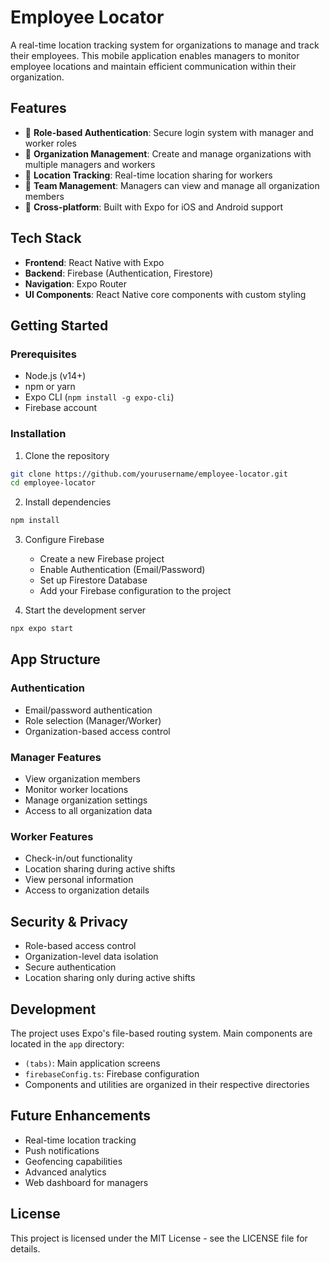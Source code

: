 # Employee Locator

A real-time location tracking system for organizations to manage and track their employees. This mobile application enables managers to monitor employee locations and maintain efficient communication within their organization.

## Features

- 🔐 **Role-based Authentication**: Secure login system with manager and worker roles
- 🏢 **Organization Management**: Create and manage organizations with multiple managers and workers
- 📍 **Location Tracking**: Real-time location sharing for workers
- 👥 **Team Management**: Managers can view and manage all organization members
- 📱 **Cross-platform**: Built with Expo for iOS and Android support

## Tech Stack

- **Frontend**: React Native with Expo
- **Backend**: Firebase (Authentication, Firestore)
- **Navigation**: Expo Router
- **UI Components**: React Native core components with custom styling

## Getting Started

### Prerequisites

- Node.js (v14+)
- npm or yarn
- Expo CLI (`npm install -g expo-cli`)
- Firebase account

### Installation

1. Clone the repository
```bash
git clone https://github.com/yourusername/employee-locator.git
cd employee-locator
```

2. Install dependencies
```bash
npm install
```

3. Configure Firebase
   - Create a new Firebase project
   - Enable Authentication (Email/Password)
   - Set up Firestore Database
   - Add your Firebase configuration to the project

4. Start the development server
```bash
npx expo start
```

## App Structure

### Authentication
- Email/password authentication
- Role selection (Manager/Worker)
- Organization-based access control

### Manager Features
- View organization members
- Monitor worker locations
- Manage organization settings
- Access to all organization data

### Worker Features
- Check-in/out functionality
- Location sharing during active shifts
- View personal information
- Access to organization details

## Security & Privacy

- Role-based access control
- Organization-level data isolation
- Secure authentication
- Location sharing only during active shifts

## Development

The project uses Expo's file-based routing system. Main components are located in the `app` directory:

- `(tabs)`: Main application screens
- `firebaseConfig.ts`: Firebase configuration
- Components and utilities are organized in their respective directories

## Future Enhancements

- Real-time location tracking
- Push notifications
- Geofencing capabilities
- Advanced analytics
- Web dashboard for managers

## License

This project is licensed under the MIT License - see the LICENSE file for details.
